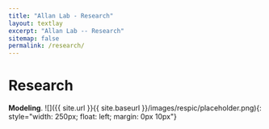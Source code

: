 ```yaml
---
title: "Allan Lab - Research"
layout: textlay
excerpt: "Allan Lab -- Research"
sitemap: false
permalink: /research/
---
```


# Research

**Modeling**.
![]({{ site.url }}{{ site.baseurl }}/images/respic/placeholder.png){: style="width: 250px; float: left; margin: 0px  10px"}
